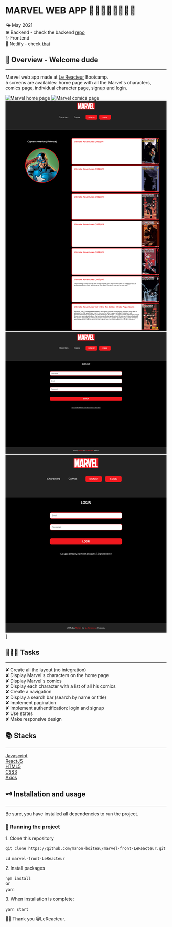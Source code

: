 # MARVEL WEB APP 👩🏿‍🎤🥷🏼🦹🏻‍♀️

🌤 May 2021  
⚙️ Backend - check the backend [repo](https://github.com/manon-boiteau/marvel-back-LeReacteur.git)  
✨ Frontend  
🔗 Netlify - check [that](https://mymarvel-lereacteur-2021.netlify.app/)

## 🌈 Overview - Welcome dude

---

Marvel web app made at [Le Reacteur](https://www.lereacteur.io/) Bootcamp.  
5 screens are availables: home page with all the Marvel's characters, comics page, individual character page, signup and login.

![Marvel home page](src/assets/img/marvel-characters-desktop.png)
![Marvel comics page](src/assets/img/marvel-comics-tablette.png)
![Vinted character page](src/assets/img/marvel-character-desktop.png)
![Marvel signup page](src/assets/img/marvel-signup-desktop.png)
![Marvel login page](src/assets/img/marvel-login-tablette.png)]

## 👩🏻‍💻 Tasks

---

✘ Create all the layout (no integration)  
✘ Display Marvel's characters on the home page  
✘ Display Marvel's comics  
✘ Display each character with a list of all his comics  
✘ Create a navigation  
✘ Display a search bar (search by name or title)  
✘ Implement pagination  
✘ Implement authentification: login and signup  
✘ Use states  
✘ Make responsive design

## 📚 Stacks

---

[Javascript](https://www.w3schools.com/js/default.asp)  
[ReactJS](https://fr.reactjs.org/docs/getting-started.html)  
[HTML5](https://www.w3schools.com/html/default.asp)  
[CSS3](https://www.w3schools.com/css/default.asp)  
[Axios](https://github.com/axios/axios)

## 🗝 Installation and usage

---

Be sure, you have installed all dependencies to run the project.

### 🚙 Running the project

1️. Clone this repository

`git clone https://github.com/manon-boiteau/marvel-front-LeReacteur.git`

`cd marvel-front-LeReacteur`

2️. Install packages

`npm install`  
or  
`yarn`

3️. When installation is complete:

`yarn start`

🙏🏻 Thank you @LeReacteur.
